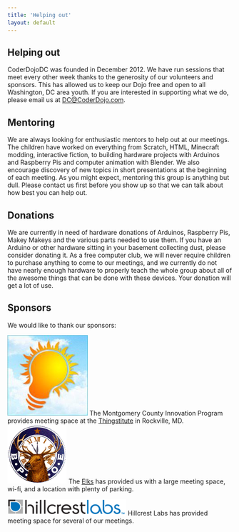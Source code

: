 ```yaml
---
title: 'Helping out'
layout: default
---
```


## Helping out

CoderDojoDC was founded in December 2012. We have run sessions that meet every
other week thanks to the generosity of our volunteers and sponsors. This has
allowed us to keep our Dojo free and open to all Washington, DC area youth. If
you are interested in supporting what we do, please email us at
DC@CoderDojo.com.

## Mentoring

We are always looking for enthusiastic mentors to help out at our meetings. The
children have worked on everything from Scratch, HTML, Minecraft
modding, interactive fiction, to building hardware projects with Arduinos and
Raspberry Pis and computer animation with Blender. We also encourage discovery
of new topics in short presentations at the beginning of each meeting. As you
might expect, mentoring this group is anything but dull. Please contact us first
before you show up so that we can talk about how best you can help out.

## Donations

We are currently in need of hardware donations of Arduinos, Raspberry Pis, Makey
Makeys and the various parts needed to use them. If you have an Arduino
or other hardware sitting in your basement collecting dust, please consider
donating it. As a free computer club, we will never require children to purchase
anything to come to our meetings, and we currently do not have nearly enough
hardware to properly teach the whole group about all of the awesome things that can be
done with these devices. Your donation will get a lot of use.

## Sponsors

We would like to thank our sponsors:

![Montgomery County Innovation Program](/assets/mcip.jpg) The Montgomery County
Innovation Program provides meeting space at the
[Thingstitute](http://thingstitute.com/) in Rockville, MD.
![Elks Lodge](/assets/elkslodge.png) The
[Elks](http://washington-rockville-elks.com/index.html) has provided us with a large
meeting space, wi-fi, and a location with plenty of parking.

![Hillcrest Labs](/assets/hillcrest.png) Hillcrest Labs has provided meeting
space for several of our meetings.

